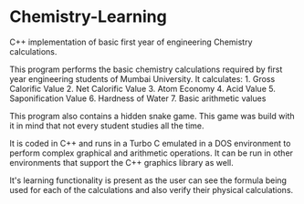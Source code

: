 # Chemistry-Learning
C++ implementation of basic first year of engineering Chemistry calculations.

This program performs the basic chemistry calculations required by first year engineering students of Mumbai University.
It calculates:
	1. Gross Calorific Value
	2. Net Calorific Value
	3. Atom Economy
	4. Acid Value
	5. Saponification Value
	6. Hardness of Water
	7. Basic arithmetic values

This program also contains a hidden snake game. This game was build with it in mind that not every student studies all the time.

It is coded in C++ and runs in a Turbo C emulated in a DOS environment to perform complex graphical and arithmetic operations. 
It can be run in other environments that support the C++ graphics library as well.

It's learning functionality is present as the user can see the formula being used for each of the calculations and also verify their physical calculations.
